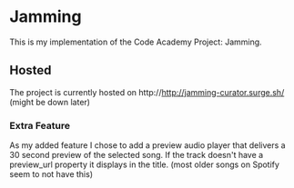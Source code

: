 # Jamming
This is my implementation of the Code Academy Project: Jamming.

## Hosted
The project is currently hosted on http://http://jamming-curator.surge.sh/
(might be down later)

### Extra Feature
As my added feature I chose to add a preview audio player that delivers a 30 second preview of the selected song. If the track doesn't have a preview_url property it displays in the title. (most older songs on Spotify seem to not have this)